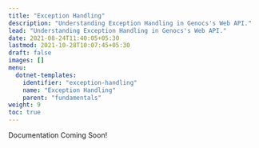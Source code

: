 ```yaml
---
title: "Exception Handling"
description: "Understanding Exception Handling in Genocs's Web API."
lead: "Understanding Exception Handling in Genocs's Web API."
date: 2021-08-24T11:40:05+05:30
lastmod: 2021-10-28T10:07:45+05:30
draft: false
images: []
menu:
  dotnet-templates:
    identifier: "exception-handling"
    name: "Exception Handling"
    parent: "fundamentals"
weight: 9
toc: true
---
```


Documentation Coming Soon!
